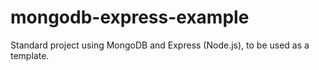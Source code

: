 # mongodb-express-example
Standard project using MongoDB and Express (Node.js), to be used as a template.
